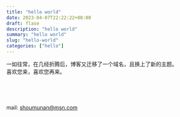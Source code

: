 ```yaml
---
title: "hello world"
date: 2023-04-07T22:22:22+08:00
draft: flase
description: "hello world"
summary: "hello world"
slug: "hello-world"
categories: ["hello"]
---
```




一如往常，在几经折腾后，博客又迁移了一个域名，且换上了新的主题。  
喜欢您来，喜欢您再来。

&nbsp;

&nbsp;

mail: shoumunan@msn.com
